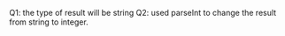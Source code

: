 Q1: the type of result will be string
Q2: used parseInt to change the result from string to integer.
